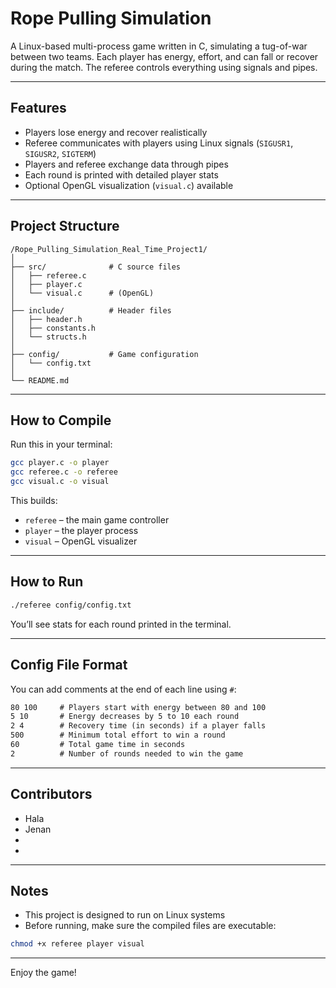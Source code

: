 # Rope Pulling Simulation

A Linux-based multi-process game written in C, simulating a tug-of-war between two teams. Each player has energy, effort, and can fall or recover during the match. The referee controls everything using signals and pipes.

---

## Features

- Players lose energy and recover realistically
- Referee communicates with players using Linux signals (`SIGUSR1`, `SIGUSR2`, `SIGTERM`)
- Players and referee exchange data through pipes
- Each round is printed with detailed player stats
- Optional OpenGL visualization (`visual.c`) available

---

## Project Structure

```
/Rope_Pulling_Simulation_Real_Time_Project1/
│
├── src/              # C source files
│   ├── referee.c
│   ├── player.c
│   └── visual.c      # (OpenGL)
│
├── include/          # Header files
│   ├── header.h
│   ├── constants.h
│   └── structs.h
│
├── config/           # Game configuration
│   └── config.txt
│
└── README.md
```

---

## How to Compile

Run this in your terminal:

```bash
gcc player.c -o player
gcc referee.c -o referee
gcc visual.c -o visual
```

This builds:
- `referee` – the main game controller
- `player` – the player process
- `visual` – OpenGL visualizer

---

## How to Run

```bash
./referee config/config.txt
```

You’ll see stats for each round printed in the terminal.

---

## Config File Format

You can add comments at the end of each line using `#`:

```txt
80 100     # Players start with energy between 80 and 100
5 10       # Energy decreases by 5 to 10 each round
2 4        # Recovery time (in seconds) if a player falls
500        # Minimum total effort to win a round
60         # Total game time in seconds
2          # Number of rounds needed to win the game
```

---

## Contributors

- Hala
- Jenan
-
-

---

## Notes

- This project is designed to run on Linux systems
- Before running, make sure the compiled files are executable:

```bash
chmod +x referee player visual
```

---

Enjoy the game!


